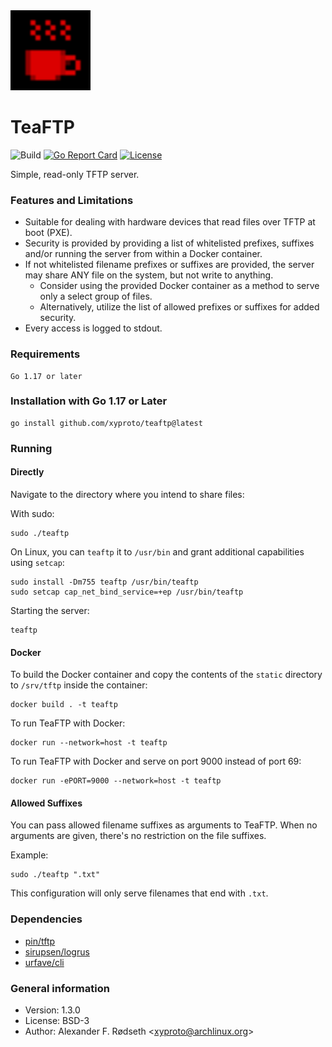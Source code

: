 <img src="img/teaftp.svg" width="128">

# TeaFTP

![Build](https://github.com/xyproto/teaftp/workflows/Build/badge.svg) [![Go Report Card](https://goreportcard.com/badge/github.com/xyproto/teaftp)](https://goreportcard.com/report/github.com/xyproto/teaftp) [![License](https://img.shields.io/badge/license-BSD-green.svg?style=flat)](https://raw.githubusercontent.com/xyproto/teaftp/main/LICENSE)

Simple, read-only TFTP server.

### Features and Limitations

* Suitable for dealing with hardware devices that read files over TFTP at boot (PXE).
* Security is provided by providing a list of whitelisted prefixes, suffixes and/or running the server from within a Docker container.
* If not whitelisted filename prefixes or suffixes are provided, the server may share ANY file on the system, but not write to anything.
  * Consider using the provided Docker container as a method to serve only a select group of files.
  * Alternatively, utilize the list of allowed prefixes or suffixes for added security.
* Every access is logged to stdout.

### Requirements

    Go 1.17 or later

### Installation with Go 1.17 or Later

    go install github.com/xyproto/teaftp@latest

### Running

#### Directly

Navigate to the directory where you intend to share files:

With sudo:

    sudo ./teaftp

On Linux, you can `teaftp` it to `/usr/bin` and grant additional capabilities using `setcap`:

    sudo install -Dm755 teaftp /usr/bin/teaftp
    sudo setcap cap_net_bind_service=+ep /usr/bin/teaftp

Starting the server:

    teaftp

#### Docker

To build the Docker container and copy the contents of the `static` directory to `/srv/tftp` inside the container:

    docker build . -t teaftp

To run TeaFTP with Docker:

    docker run --network=host -t teaftp

To run TeaFTP with Docker and serve on port 9000 instead of port 69:

    docker run -ePORT=9000 --network=host -t teaftp

#### Allowed Suffixes

You can pass allowed filename suffixes as arguments to TeaFTP. When no arguments are given, there's no restriction on the file suffixes.

Example:

    sudo ./teaftp ".txt"

This configuration will only serve filenames that end with `.txt`.

### Dependencies

* [pin/tftp](https://github.com/pin/tftp)
* [sirupsen/logrus](https://github.com/sirupsen/logrus)
* [urfave/cli](https://github.com/urfave/cli)

### General information

* Version: 1.3.0
* License: BSD-3
* Author: Alexander F. Rødseth &lt;xyproto@archlinux.org&gt;
